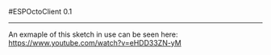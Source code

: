 #ESPOctoClient 0.1

--------------------------


An exmaple of this sketch in use can be seen here: https://www.youtube.com/watch?v=eHDD33ZN-yM

